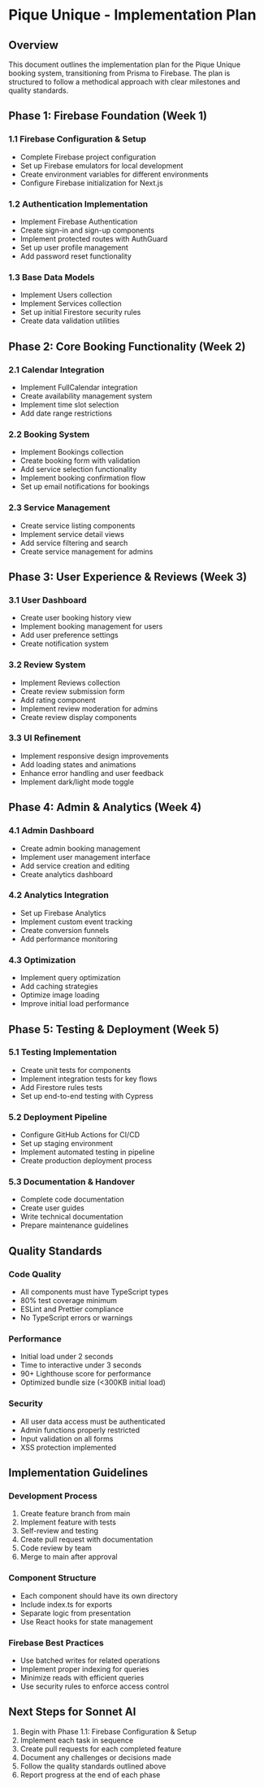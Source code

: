 # Pique Unique - Implementation Plan

## Overview
This document outlines the implementation plan for the Pique Unique booking system, transitioning from Prisma to Firebase. The plan is structured to follow a methodical approach with clear milestones and quality standards.

## Phase 1: Firebase Foundation (Week 1)

### 1.1 Firebase Configuration & Setup
- Complete Firebase project configuration
- Set up Firebase emulators for local development
- Create environment variables for different environments
- Configure Firebase initialization for Next.js

### 1.2 Authentication Implementation
- Implement Firebase Authentication
- Create sign-in and sign-up components
- Implement protected routes with AuthGuard
- Set up user profile management
- Add password reset functionality

### 1.3 Base Data Models
- Implement Users collection
- Implement Services collection
- Set up initial Firestore security rules
- Create data validation utilities

## Phase 2: Core Booking Functionality (Week 2)

### 2.1 Calendar Integration
- Implement FullCalendar integration
- Create availability management system
- Implement time slot selection
- Add date range restrictions

### 2.2 Booking System
- Implement Bookings collection
- Create booking form with validation
- Add service selection functionality
- Implement booking confirmation flow
- Set up email notifications for bookings

### 2.3 Service Management
- Create service listing components
- Implement service detail views
- Add service filtering and search
- Create service management for admins

## Phase 3: User Experience & Reviews (Week 3)

### 3.1 User Dashboard
- Create user booking history view
- Implement booking management for users
- Add user preference settings
- Create notification system

### 3.2 Review System
- Implement Reviews collection
- Create review submission form
- Add rating component
- Implement review moderation for admins
- Create review display components

### 3.3 UI Refinement
- Implement responsive design improvements
- Add loading states and animations
- Enhance error handling and user feedback
- Implement dark/light mode toggle

## Phase 4: Admin & Analytics (Week 4)

### 4.1 Admin Dashboard
- Create admin booking management
- Implement user management interface
- Add service creation and editing
- Create analytics dashboard

### 4.2 Analytics Integration
- Set up Firebase Analytics
- Implement custom event tracking
- Create conversion funnels
- Add performance monitoring

### 4.3 Optimization
- Implement query optimization
- Add caching strategies
- Optimize image loading
- Improve initial load performance

## Phase 5: Testing & Deployment (Week 5)

### 5.1 Testing Implementation
- Create unit tests for components
- Implement integration tests for key flows
- Add Firestore rules tests
- Set up end-to-end testing with Cypress

### 5.2 Deployment Pipeline
- Configure GitHub Actions for CI/CD
- Set up staging environment
- Implement automated testing in pipeline
- Create production deployment process

### 5.3 Documentation & Handover
- Complete code documentation
- Create user guides
- Write technical documentation
- Prepare maintenance guidelines

## Quality Standards

### Code Quality
- All components must have TypeScript types
- 80% test coverage minimum
- ESLint and Prettier compliance
- No TypeScript errors or warnings

### Performance
- Initial load under 2 seconds
- Time to interactive under 3 seconds
- 90+ Lighthouse score for performance
- Optimized bundle size (<300KB initial load)

### Security
- All user data access must be authenticated
- Admin functions properly restricted
- Input validation on all forms
- XSS protection implemented

## Implementation Guidelines

### Development Process
1. Create feature branch from main
2. Implement feature with tests
3. Self-review and testing
4. Create pull request with documentation
5. Code review by team
6. Merge to main after approval

### Component Structure
- Each component should have its own directory
- Include index.ts for exports
- Separate logic from presentation
- Use React hooks for state management

### Firebase Best Practices
- Use batched writes for related operations
- Implement proper indexing for queries
- Minimize reads with efficient queries
- Use security rules to enforce access control

## Next Steps for Sonnet AI
1. Begin with Phase 1.1: Firebase Configuration & Setup
2. Implement each task in sequence
3. Create pull requests for each completed feature
4. Document any challenges or decisions made
5. Follow the quality standards outlined above
6. Report progress at the end of each phase 